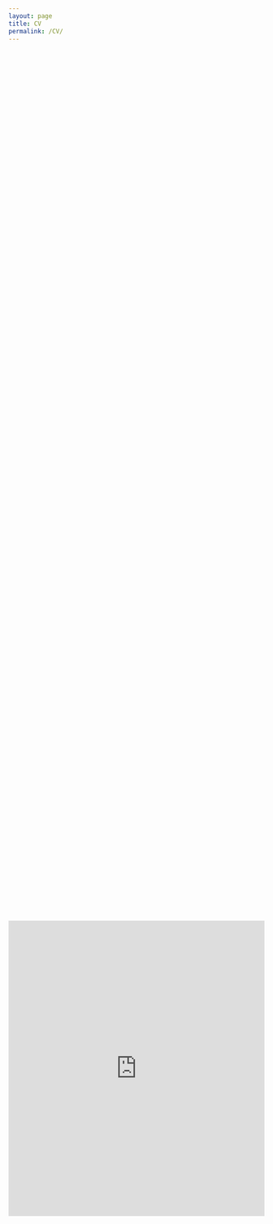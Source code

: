 ```yaml
---
layout: page
title: CV
permalink: /CV/
---
```


<div style="display: flex; justify-content: center; align-items: center; height: 100vh;">
  <embed src="https://ajda-marjanovic.github.io/CV_Marjanovic.pdf" type="application/pdf" width="700px" height="580px"/>
</div>
